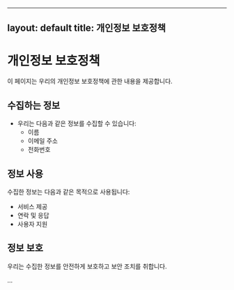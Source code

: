 
---
layout: default
title: 개인정보 보호정책
---

# 개인정보 보호정책

이 페이지는 우리의 개인정보 보호정책에 관한 내용을 제공합니다.

## 수집하는 정보

- 우리는 다음과 같은 정보를 수집할 수 있습니다:
  - 이름
  - 이메일 주소
  - 전화번호

## 정보 사용

수집한 정보는 다음과 같은 목적으로 사용됩니다:

- 서비스 제공
- 연락 및 응답
- 사용자 지원

## 정보 보호

우리는 수집한 정보를 안전하게 보호하고 보안 조치를 취합니다.

...

